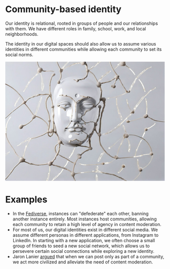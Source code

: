 # Community-based identity

Our identity is relational, rooted in groups of people and our relationships with them. We have different roles in family, school, work, and local neighborhoods.

The identity in our digital spaces should also allow us to assume various identities in different communities while allowing each community to set its social norms.

![Community-based identity](/assets/2.jpg)

# Examples

- In the [Fediverse](https://en.wikipedia.org/wiki/Fediverse), instances can "defederate" each other, banning another instance entirely. Most instances host communities, allowing each community to retain a high level of agency in content moderation.
- For most of us, our digital identities exist in different social media. We assume different personas in different applications, from Instagram to LinkedIn. In starting with a new application, we often choose a small group of friends to seed a new social network, which allows us to persevere certain social connections while exploring a new identity.
- Jaron Lanier [argued](https://www.theatlantic.com/technology/archive/2022/05/how-to-fix-twitter-social-media/629951/) that when we can post only as part of a community, we act more civilized and alleviate the need of content moderation.
